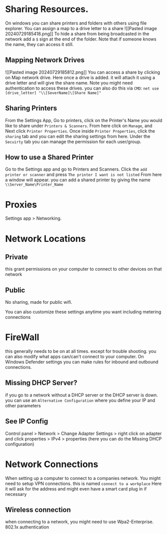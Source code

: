 # Sharing Resources.
On windows you can share printers and folders with others using file explorer.
You can assign a map to a drive letter to a share
![[Pasted image 20240729185418.png]]
To hide a share from being broadcasted in the network add a `$` sign at the end of the folder. Note that if someone knows the name, they can access it still.
## Mapping Network Drives
![[Pasted image 20240729185812.png]]
You can access a share by clicking on Map network drive.
Here once a drive is added. it will attach it using a drive letter and will give the share name. Note you might need authentication to access these drives.
you can also do this via `CMD`:
`net use [drive_letter] "\\[SeverName]\[Share Name]"`
## Sharing Printers
From the Settings App, Go to printers, click on the Printer's Name you would like to share under `Printers & Scanners`. From here click on `Manage`, and Next click `Printer Properties`.
Once inside `Printer Properties`, click the `sharing` tab and you can edit the sharing settings from here. Under the `Secuirty` tab you can manage the permission for each user/group.

## How to use a Shared Printer
Go to the Settings app and go to Printers and Scanners.
Click the `add printer or scanner` and press `The printer I want is not listed` From here a window will appear. you can add a shared printer by giving the name `\\Server_Name\Printer_Name`
# Proxies
Settings app > Networking.
# Network Locations
## Private
this grant permissions on your computer to connect to other devices on that network
## Public
No sharing, made for public wifi.

You can also customize these settings anytime you want including metering connections

# FireWall
this generally needs to be on at all times. except for trouble shooting. you can also modify what apps can/can't connect to your computer.
On Windows Defender settings you can make rules for inbound and outbound connections.
## Missing DHCP Server?
if you go to a network without a DHCP server or the DHCP server is down. you can use an `Alternative Configuration` where you define your IP and other parameters
## See IP Config
Control panel > Network > Change Adapter Settings > right click on adapter and click properties > IPv4 > properties 
(here you can do the Missing DHCP configuration)

# Network Connections
When setting up a computer to connect to a companies network. You might need to setup VPN connections. this is named `connect to a workplace` Here it will ask for the address and might even have a smart card plug in if necessary
## Wireless connection
when connecting to a network, you might need to use Wpa2-Enterprise. 802.1x authentication
